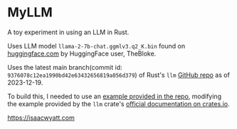 # MyLLM
A toy experiment in using an LLM in Rust.

Uses LLM model `llama-2-7b-chat.ggmlv3.q2_K.bin` found on [huggingface.com](https://huggingface.co/TheBloke/Llama-2-7B-Chat-GGML/resolve/main/) by HuggingFace user, TheBloke.

Uses the latest main branch(commit id: `9376078c12ea1990bd42e63432656819a056d379`) of Rust's `llm` [GitHub repo](https://github.com/rustformers/llm/) as of 2023-12-19.

To build this, I needed to use an [example provided in the repo](https://github.com/rustformers/llm/blob/main/crates/llm/examples/inference.rs), modifying the example provided by the `llm` crate's [official documentation on crates.io](https://github.com/rustformers/llm).

https://isaacwyatt.com